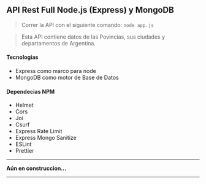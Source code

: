 ## API Rest Full Node.js (Express) y MongoDB

>Correr la API con el siguiente comando: `node app.js`

>Esta API contiene datos de las Povincias, sus ciudades y departamentos de Argentina.

#### Tecnologias

* Express como marco para node
* MongoDB como motor de Base de Datos

#### Dependecias NPM
* Helmet
* Cors
* Joi
* Csurf
* Express Rate Limit
* Express Mongo Sanitize
* ESLint
* Prettier
___
**Aún en construccion...**
___